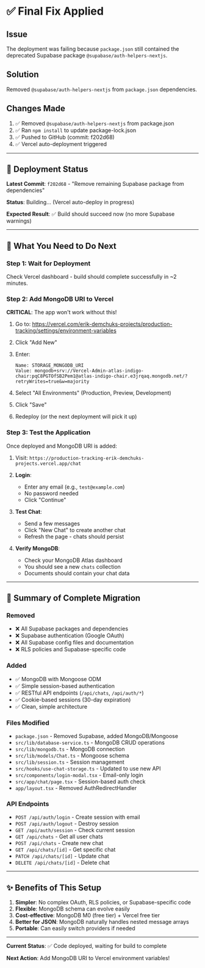 # ✅ Final Fix Applied

## Issue
The deployment was failing because `package.json` still contained the deprecated Supabase package `@supabase/auth-helpers-nextjs`.

## Solution
Removed `@supabase/auth-helpers-nextjs` from `package.json` dependencies.

## Changes Made
1. ✅ Removed `@supabase/auth-helpers-nextjs` from package.json
2. ✅ Ran `npm install` to update package-lock.json
3. ✅ Pushed to GitHub (commit: f202d68)
4. ✅ Vercel auto-deployment triggered

---

## 🚀 Deployment Status

**Latest Commit**: `f202d68` - "Remove remaining Supabase package from dependencies"

**Status**: Building... (Vercel auto-deploy in progress)

**Expected Result**: ✅ Build should succeed now (no more Supabase warnings)

---

## 📝 What You Need to Do Next

### Step 1: Wait for Deployment
Check Vercel dashboard - build should complete successfully in ~2 minutes.

### Step 2: Add MongoDB URI to Vercel
**CRITICAL**: The app won't work without this!

1. Go to: https://vercel.com/erik-demchuks-projects/production-tracking/settings/environment-variables

2. Click "Add New"

3. Enter:
   ```
   Name: STORAGE_MONGODB_URI
   Value: mongodb+srv://Vercel-Admin-atlas-indigo-chair:pqC8PGTOfSB2Pem1@atlas-indigo-chair.e3jrqaq.mongodb.net/?retryWrites=true&w=majority
   ```

4. Select "All Environments" (Production, Preview, Development)

5. Click "Save"

6. Redeploy (or the next deployment will pick it up)

### Step 3: Test the Application

Once deployed and MongoDB URI is added:

1. Visit: `https://production-tracking-erik-demchuks-projects.vercel.app/chat`

2. **Login**:
   - Enter any email (e.g., `test@example.com`)
   - No password needed
   - Click "Continue"

3. **Test Chat**:
   - Send a few messages
   - Click "New Chat" to create another chat
   - Refresh the page - chats should persist

4. **Verify MongoDB**:
   - Check your MongoDB Atlas dashboard
   - You should see a new `chats` collection
   - Documents should contain your chat data

---

## 🎯 Summary of Complete Migration

### Removed
- ❌ All Supabase packages and dependencies
- ❌ Supabase authentication (Google OAuth)
- ❌ All Supabase config files and documentation
- ❌ RLS policies and Supabase-specific code

### Added
- ✅ MongoDB with Mongoose ODM
- ✅ Simple session-based authentication
- ✅ RESTful API endpoints (`/api/chats`, `/api/auth/*`)
- ✅ Cookie-based sessions (30-day expiration)
- ✅ Clean, simple architecture

### Files Modified
- `package.json` - Removed Supabase, added MongoDB/Mongoose
- `src/lib/database-service.ts` - MongoDB CRUD operations
- `src/lib/mongodb.ts` - MongoDB connection
- `src/lib/models/Chat.ts` - Mongoose schema
- `src/lib/session.ts` - Session management
- `src/hooks/use-chat-storage.ts` - Updated to use new API
- `src/components/login-modal.tsx` - Email-only login
- `src/app/chat/page.tsx` - Session-based auth check
- `app/layout.tsx` - Removed AuthRedirectHandler

### API Endpoints
- `POST /api/auth/login` - Create session with email
- `POST /api/auth/logout` - Destroy session
- `GET /api/auth/session` - Check current session
- `GET /api/chats` - Get all user chats
- `POST /api/chats` - Create new chat
- `GET /api/chats/[id]` - Get specific chat
- `PATCH /api/chats/[id]` - Update chat
- `DELETE /api/chats/[id]` - Delete chat

---

## ✨ Benefits of This Setup

1. **Simpler**: No complex OAuth, RLS policies, or Supabase-specific code
2. **Flexible**: MongoDB schema can evolve easily
3. **Cost-effective**: MongoDB M0 (free tier) + Vercel free tier
4. **Better for JSON**: MongoDB naturally handles nested message arrays
5. **Portable**: Can easily switch providers if needed

---

**Current Status**: ✅ Code deployed, waiting for build to complete

**Next Action**: Add MongoDB URI to Vercel environment variables!






